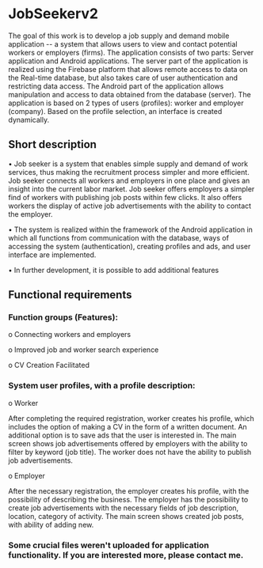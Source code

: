 # JobSeekerv2

The goal of this work is to develop a job supply and demand mobile application -- a system that allows users to view and contact potential workers or employers (firms). The application consists of two parts: Server application and Android applications. The server part of the application is realized using the Firebase platform that allows remote access to data on the Real-time database, but also takes care of user authentication and restricting data access. The Android part of the application allows manipulation and access to data obtained from the database (server). The application is based on 2 types of users (profiles): worker and employer (company). Based on the profile selection, an interface is created dynamically.


## Short description

•	Job seeker is a system that enables simple supply and demand of work services, thus making the recruitment process simpler and more efficient. Job seeker connects all workers and employers in one place and gives an insight into the current labor market. Job seeker offers employers a simpler find of workers with publishing job posts within few clicks. It also offers workers the display of active job advertisements with the ability to contact the employer.

•	The system is realized within the framework of the Android application in which all functions from communication with the database, ways of accessing the system (authentication), creating profiles and ads, and user interface are implemented.

•	In further development, it is possible to add additional features



## Functional requirements

###	Function groups (Features):

o	Connecting workers and employers

o	Improved job and worker search experience

o	CV Creation Facilitated

###	System user profiles, with a profile description:

o	Worker

After completing the required registration, worker creates his profile, which includes the option of making a CV in the form of a written document. An additional option is to save ads that the user is interested in. The main screen shows job advertisements offered by employers with the ability to filter by keyword (job title). The worker does not have the ability to publish job advertisements.

o	Employer

After the necessary registration, the employer creates his profile, with the possibility of describing the business. The employer has the possibility to create job advertisements with the necessary fields of job description, location, category of activity. The main screen shows created job posts, with ability of adding new.



### Some crucial files weren't uploaded for application functionality. If you are interested more, please contact me.
